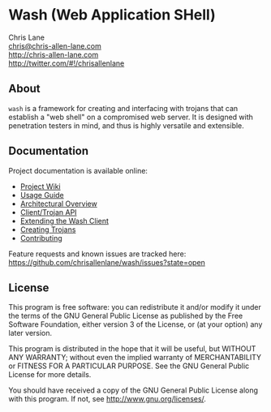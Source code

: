 Wash (Web Application SHell)
============================

Chris Lane  
chris@chris-allen-lane.com  
http://chris-allen-lane.com  
http://twitter.com/#!/chrisallenlane  


About
-----
`wash` is a framework for creating and interfacing with trojans that can
establish a "web shell" on a compromised web server. It is designed with
penetration testers in mind, and thus is highly versatile and extensible.


Documentation
-------------
Project documentation is available online:

- [Project Wiki][]
- [Usage Guide][]
- [Architectural Overview][]
- [Client/Trojan API][]
- [Extending the Wash Client][]
- [Creating Trojans][]
- [Contributing][]

Feature requests and known issues are tracked here:  
https://github.com/chrisallenlane/wash/issues?state=open


License
-------
This program is free software: you can redistribute it and/or modify it under
the terms of the GNU General Public License as published by the Free Software
Foundation, either version 3 of the License, or (at your option) any later
version.

This program is distributed in the hope that it will be useful, but WITHOUT ANY
WARRANTY; without even the implied warranty of MERCHANTABILITY or FITNESS FOR A
PARTICULAR PURPOSE. See the GNU General Public License for more details.

You should have received a copy of the GNU General Public License along with
this program. If not, see http://www.gnu.org/licenses/.


[Project Wiki]: https://github.com/chrisallenlane/wash/wiki
[Installing]: https://github.com/chrisallenlane/wash/wiki/Installing
[Usage Guide]: https://github.com/chrisallenlane/wash/wiki/Usage-Guide
[Architectural Overview]: https://github.com/chrisallenlane/wash/wiki/Architectural-Overview
[Client/Trojan API]: https://github.com/chrisallenlane/wash/wiki/Client-Trojan-API
[Extending the Wash Client]: https://github.com/chrisallenlane/wash/wiki/Extending-the-Wash-Client
[Creating Trojans]: https://github.com/chrisallenlane/wash/wiki/Creating-Trojans
[Contributing]: https://github.com/chrisallenlane/wash/wiki/Contributing
